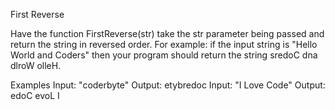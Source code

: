 First Reverse

Have the function FirstReverse(str) take the str parameter being passed and return the string in reversed order. For example: if the input string is "Hello World and Coders" then your program should return the string sredoC dna dlroW olleH.

Examples
Input: "coderbyte"
Output: etybredoc
Input: "I Love Code"
Output: edoC evoL I
